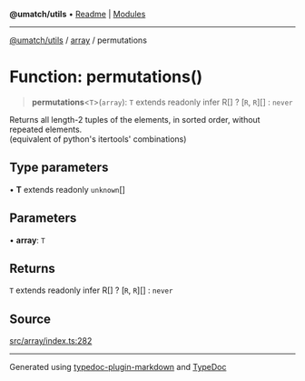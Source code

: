 **@umatch/utils** • [Readme](../../index.md) \| [Modules](../../modules.md)

***

[@umatch/utils](../../modules.md) / [array](../index.md) / permutations

# Function: permutations()

> **permutations**\<`T`\>(`array`): `T` extends readonly infer R[] ? [`R`, `R`][] : `never`

Returns all length-2 tuples of the elements, in sorted order,
without repeated elements.<br>
(equivalent of python's itertools' combinations)

## Type parameters

• **T** extends readonly `unknown`[]

## Parameters

• **array**: `T`

## Returns

`T` extends readonly infer R[] ? [`R`, `R`][] : `never`

## Source

[src/array/index.ts:282](https://github.com/umatch-oficial/utils/blob/7369e19/src/array/index.ts#L282)

***

Generated using [typedoc-plugin-markdown](https://www.npmjs.com/package/typedoc-plugin-markdown) and [TypeDoc](https://typedoc.org/)
